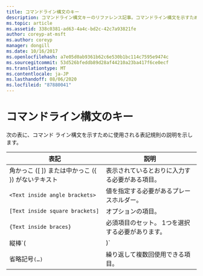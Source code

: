 ```yaml
---
title: コマンドライン構文のキー
description: コマンドライン構文キーのリファレンス記事。コマンドライン構文を示すために使用される表記法について説明します。
ms.topic: article
ms.assetid: 338c0381-ad63-4a4c-bd2c-42c7a93821fe
author: coreyp-at-msft
ms.author: coreyp
manager: dongill
ms.date: 10/16/2017
ms.openlocfilehash: a7e05d0ab9361b62c6e530b1bc114c7595e9474c
ms.sourcegitcommit: 53d526bfeddb89d28af44210a23ba417f6ce0ecf
ms.translationtype: MT
ms.contentlocale: ja-JP
ms.lasthandoff: 08/06/2020
ms.locfileid: "87880041"
---
```

# <a name="command-line-syntax-key"></a>コマンドライン構文のキー

次の表に、コマンド ライン構文を示すために使用される表記規則の説明を示します。

| 表記 | 説明 |
| -------- | ----------- |
| 角かっこ ([ ]) または中かっこ ({ }) がないテキスト | 表示されているとおりに入力する必要がある項目。 |
| `<Text inside angle brackets>` | 値を指定する必要があるプレースホルダー。 |
| `[Text inside square brackets]` | オプションの項目。 |
| `{Text inside braces}` | 必須項目のセット。 1つを選択する必要があります。 |
| 縦棒`(|)`| 相互に排他的な項目の区切り記号。 1つを選択する必要があります。 |
| 省略記号`(…)` | 繰り返して複数回使用できる項目。 |
